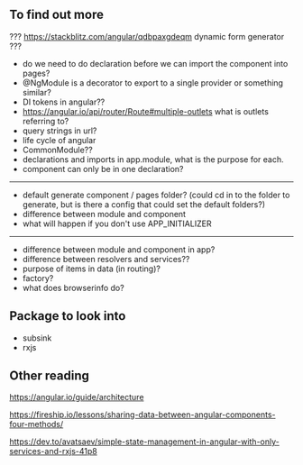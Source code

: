 ## To find out more

??? https://stackblitz.com/angular/qdbpaxgdeqm dynamic form generator ???

- do we need to do declaration before we can import the component into pages?
- @NgModule is a decorator to export to a single provider or something similar?
- DI tokens in angular??
- https://angular.io/api/router/Route#multiple-outlets what is outlets referring to?
- query strings in url?
- life cycle of angular
- CommonModule??
- declarations and imports in app.module, what is the purpose for each.
- component can only be in one declaration?

---

- default generate component / pages folder? (could cd in to the folder to generate, but is there a config that could set the default folders?)
- difference between module and component
- what will happen if you don't use APP_INITIALIZER

---

- difference between module and component in app?
- difference between resolvers and services??
- purpose of items in data (in routing)?
- factory?
- what does browserinfo do?

## Package to look into

- subsink
- rxjs

## Other reading

https://angular.io/guide/architecture

https://fireship.io/lessons/sharing-data-between-angular-components-four-methods/

https://dev.to/avatsaev/simple-state-management-in-angular-with-only-services-and-rxjs-41p8
